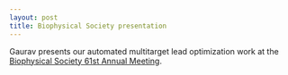 ```yaml
---
layout: post
title: Biophysical Society presentation
---
```


Gaurav presents our automated multitarget lead optimization work at the [Biophysical Society 61st Annual Meeting](https://www.biophysics.org/past-annual-meetings/61st-annual-meeting).